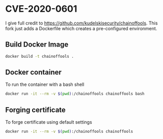 # CVE-2020-0601

I give full credit to https://github.com/kudelskisecurity/chainoffools. This fork just adds a Dockerfile which creates a pre-configured environment.

## Build Docker Image
```bash
docker build -t chainoffools .
```

## Docker container

To run the container with a bash shell

```bash
docker run -it --rm -v $(pwd):/chainoffools chainoffools bash
```

## Forging certificate

To forge certificate using default settings

```bash
docker run -it --rm -v $(pwd):/chainoffools chainoffools
```